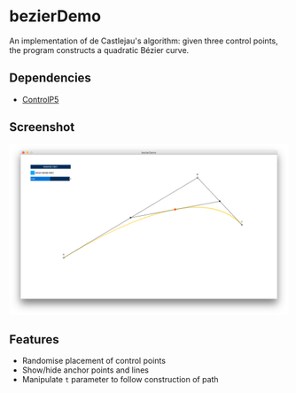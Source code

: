 
# bezierDemo
An implementation of de Castlejau's algorithm: given three control points, the program constructs a quadratic Bézier curve.

## Dependencies
* [ControlP5](http://www.sojamo.de/libraries/controlP5/)

## Screenshot
![Screenshot](/img/screenshot.png "Screenshot")

## Features
* Randomise placement of control points
* Show/hide anchor points and lines
* Manipulate `t` parameter to follow construction of path